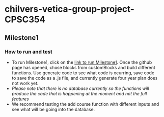 # chilvers-vetica-group-project-CPSC354

## Milestone1

### How to run and test

* To run Milestone1, click on the [link to run Milestone1](https://odchilvers.github.io/chilvers-vetica-group-project-CPSC354/milestone1/). Once the github page has opened, chose blocks from customBlocks and build different functions. Use generate code to see what code is ocurring, save code to save the code as a .js file, and currently generate four year plan does not work yet.
* *Please note that there is no database currently so the functions will produce the code that is happening at the moment and not the full features*
* We recommend testing the add course function with different inputs and see what will be going into the database.

